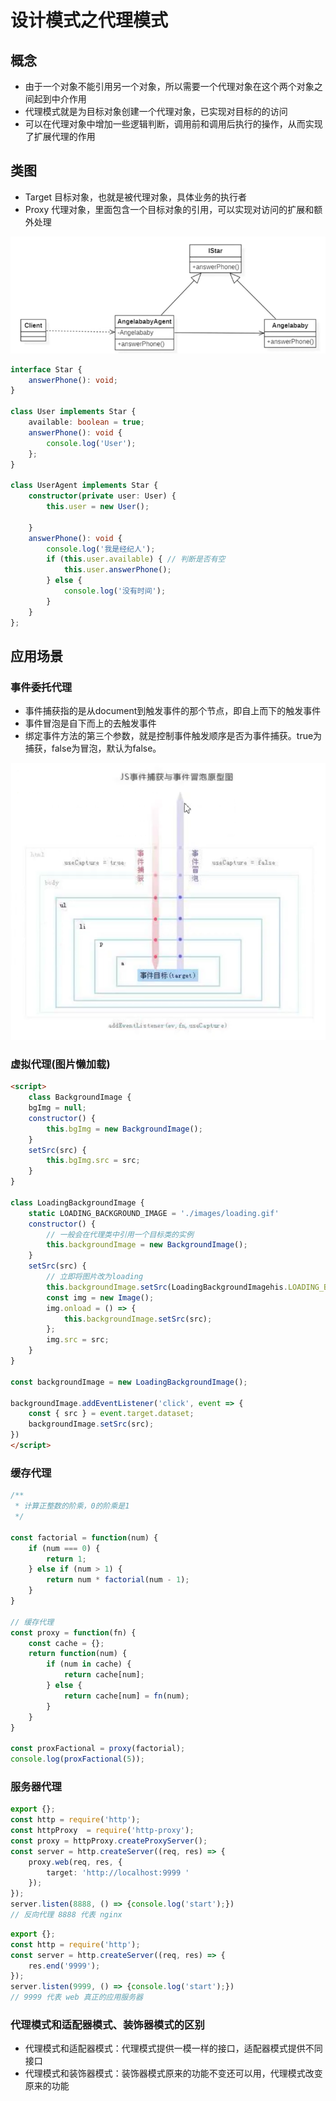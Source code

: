# 设计模式之代理模式

## 概念

- 由于一个对象不能引用另一个对象，所以需要一个代理对象在这个两个对象之间起到中介作用
- 代理模式就是为目标对象创建一个代理对象，已实现对目标的的访问
- 可以在代理对象中增加一些逻辑判断，调用前和调用后执行的操作，从而实现了扩展代理的作用

## 类图

- Target 目标对象，也就是被代理对象，具体业务的执行者
- Proxy 代理对象，里面包含一个目标对象的引用，可以实现对访问的扩展和额外处理

![image](/image/design/proxy0.png)

``` typescript
interface Star {
    answerPhone(): void;
}

class User implements Star {
    available: boolean = true;
    answerPhone(): void {
        console.log('User');
    };
}

class UserAgent implements Star {
    constructor(private user: User) {
        this.user = new User();

    }
    answerPhone(): void {
        console.log('我是经纪人');
        if (this.user.available) { // 判断是否有空
            this.user.answerPhone();
        } else {
            console.log('没有时间');
        }
    }
};
```

## 应用场景

### 事件委托代理

- 事件捕获指的是从document到触发事件的那个节点，即自上而下的触发事件
- 事件冒泡是自下而上的去触发事件
- 绑定事件方法的第三个参数，就是控制事件触发顺序是否为事件捕获。true为捕获，false为冒泡，默认为false。

![image](/image/design/proxy1.png)

### 虚拟代理(图片懒加载)

``` html
<script>
    class BackgroundImage {
    bgImg = null;
    constructor() {
        this.bgImg = new BackgroundImage();
    }
    setSrc(src) {
        this.bgImg.src = src;
    }
}

class LoadingBackgroundImage {
    static LOADING_BACKGROUND_IMAGE = './images/loading.gif'
    constructor() {
        // 一般会在代理类中引用一个目标类的实例
        this.backgroundImage = new BackgroundImage();
    }
    setSrc(src) {
        // 立即将图片改为loading
        this.backgroundImage.setSrc(LoadingBackgroundImagehis.LOADING_BACKGROUND_IMAGE);
        const img = new Image();
        img.onload = () => {
            this.backgroundImage.setSrc(src);
        };
        img.src = src;
    }
}

const backgroundImage = new LoadingBackgroundImage();

backgroundImage.addEventListener('click', event => {
    const { src } = event.target.dataset;
    backgroundImage.setSrc(src);
})
</script>
```

### 缓存代理

``` typescript
/**
 * 计算正整数的阶乘，0的阶乘是1
 */

const factorial = function(num) {
    if (num === 0) {
        return 1;
    } else if (num > 1) {
        return num * factorial(num - 1);
    } 
}

// 缓存代理
const proxy = function(fn) {
    const cache = {};
    return function(num) {
        if (num in cache) {
            return cache[num];
        } else {
            return cache[num] = fn(num);
        }
    }
}

const proxFactional = proxy(factorial);
console.log(proxFactional(5));
```

### 服务器代理

``` typescript
export {};
const http = require('http');
const httpProxy  = require('http-proxy');
const proxy = httpProxy.createProxyServer();
const server = http.createServer((req, res) => {
    proxy.web(req, res, {
        target: 'http://localhost:9999 '
    });
});
server.listen(8888, () => {console.log('start');})
// 反向代理 8888 代表 nginx 
```

``` typescript
export {};
const http = require('http');
const server = http.createServer((req, res) => {
    res.end('9999');
});
server.listen(9999, () => {console.log('start');})
// 9999 代表 web 真正的应用服务器 
```

### 代理模式和适配器模式、装饰器模式的区别

- 代理模式和适配器模式：代理模式提供一模一样的接口，适配器模式提供不同接口
- 代理模式和装饰器模式：装饰器模式原来的功能不变还可以用，代理模式改变原来的功能